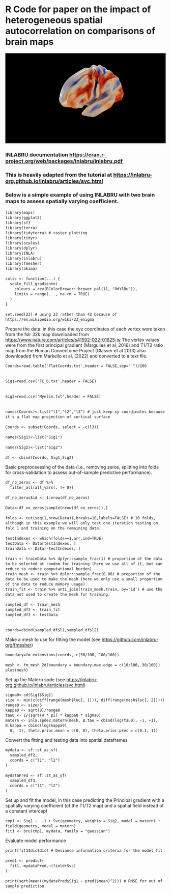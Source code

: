# R Code for paper on the impact of heterogeneous spatial autocorrelation on comparisons of brain maps

![alt text](https://github.com/ActiveNeuroImaging/SpatialNonStationarity/blob/main/Spinning.gif "Spinning")

### INLABRU documentation https://cran.r-project.org/web/packages/inlabru/inlabru.pdf

### This is heavily adapted from the tutorial at https://inlabru-org.github.io/inlabru/articles/svc.html

### Below is a simple example of using INLABRU with two brain maps to assess spatially varying coefficient.
```
library(maps)
library(ggplot2)
library(sf)
library(terra)
library(tidyterra) # raster plotting
library(tidyr)
library(scales)
library(dplyr)
library(INLA)
library(inlabru)
library(fmesher)
library(akima)

colsc <- function(...) {
  scale_fill_gradientn(
    colours = rev(RColorBrewer::brewer.pal(11, "RdYlBu")),
    limits = range(..., na.rm = TRUE)
  )
}

set.seed(23) # using 23 rather than 42 because of https://en.wikipedia.org/wiki/23_enigma
```





Prepare the data: in this case the xyz coordinates of each vertex were taken from the fslr 32k map downloaded from https://www.nature.com/articles/s41592-022-01625-w 
The vertex values were from the first principal gradient (Margulies et al, 2016) and T1/T2 ratio map from the Human Connectome Project (Glasser et al 2013) also downloaded from Markello et al, (2022) and converted to a text file.
```
Coords=read.table('FlatCoords.txt',header = FALSE,sep=" ")/100


Sig1=read.csv('FC_0.txt',header = FALSE) 


Sig2=read.csv('Myelin.txt',header = FALSE)


names(Coords)<-list("l1","l2","l3") # just keep xy coordinates because it's a flat map projection of cortical surface

Coords <- subset(Coords, select = -c(l3))

names(Sig1)<-list("Sig1")

names(Sig2)<-list("Sig2")

df <- cbind(Coords, Sig1,Sig2)
```

Basic preproceessing of the data (i.e., removing zeros, splitting into folds for cross-validation to assess out-of-sample predictive performance).
```
df_no_zeros <- df %>% 
  filter_all(all_vars(. != 0))

df_no_zeros$id <- 1:nrow(df_no_zeros)

Data<-df_no_zeros[sample(nrow(df_no_zeros)),]

folds <- cut(seq(1,nrow(Data)),breaks=10,labels=FALSE) # 10 folds, although in this example we will only test one iteration testing on fold 1 and training on the remaining data. 
 
testIndexes <- which(folds==1,arr.ind=TRUE)
testData <- Data[testIndexes, ]
trainData <- Data[-testIndexes, ]
	
train <- trainData %>% dplyr::sample_frac(1) # proportion of the data to be selected at random for training (here we use all of it, but can reduce to reduce computational burden)
train_mesh <- train %>% dplyr::sample_frac(0.08) # proportion of the data to be used to make the mesh (here we only use a small proportion of the data to reduce memory usage).
train_fit <- train %>% anti_join(train_mesh,train, by='id') # use the data not used to create the mesh for training.

sampled_df <- train_mesh
sampled_df2 <- train_fit
sampled_df3 <- testData


coords=cbind(sampled_df$l1,sampled_df$l2)
```

Make a mesh to use for fitting the model (see https://github.com/inlabru-org/fmesher)
```
boundary=fm_extensions(coords, c(50/100, 100/100))

mesh <- fm_mesh_2d(boundary = boundary,max.edge = c(10/100, 30/100))
plot(mesh)

```

Set up the Matern spde (see https://inlabru-org.github.io/inlabru/articles/svc.html)
```
sigma0<-sd(Sig1$Sig1)
size <- min(c(diff(range(mesh$loc[, 1])), diff(range(mesh$loc[, 2]))))
range0 <- size/5
kappa0 <- sqrt(8)/range0
tau0 <- 1/(sqrt(4 * pi) * kappa0 * sigma0)
matern <- inla.spde2.matern(mesh, B.tau = cbind(log(tau0), -1, +1), B.kappa = cbind(log(kappa0), 
  0, -1), theta.prior.mean = c(0, 0), theta.prior.prec = c(0.1, 1))
```

Convert the fitting and testing data into spatial dataframes
```
mydata <- sf::st_as_sf(
  sampled_df2,
  coords = c("l1", "l2")
)

mydataPred <- sf::st_as_sf(
  sampled_df3,
  coords = c("l1", "l2")
)
```

Set up and fit the model, in this case predicting the Principal gradient with a spatially varying coefficient (of the T1/T2 map) and a spatial field instead of a constant intercept
```
cmp1 <- Sig1 ~  -1 + Svc(geometry, weights = Sig2, model = matern) + field(geometry, model = matern)
fit1 <- bru(cmp1, mydata, family = "gaussian")
```
Evaluate model performance
```
print(fit1$dic$dic) # Deviance information criteria for the model fit

pred1 <- predict(
  fit1, mydataPred,~(field+Svc)
)

print(sqrt(mean((mydataPred$Sig1 - pred1$mean)^2))) # RMSE for out of sample prediction

```



